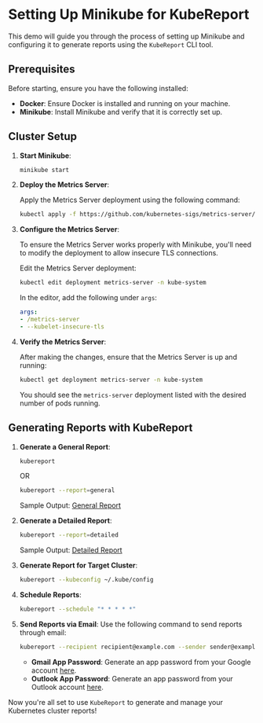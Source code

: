 # Setting Up Minikube for KubeReport

This demo will guide you through the process of setting up Minikube and configuring it to generate reports using the `KubeReport` CLI tool.

## Prerequisites

Before starting, ensure you have the following installed:

- **Docker**: Ensure Docker is installed and running on your machine.
- **Minikube**: Install Minikube and verify that it is correctly set up.

## Cluster Setup

1. **Start Minikube**:
    ```bash
    minikube start
    ```

2. **Deploy the Metrics Server**:

    Apply the Metrics Server deployment using the following command: 
    ```bash
    kubectl apply -f https://github.com/kubernetes-sigs/metrics-server/releases/latest/download/components.yaml
    ```

3. **Configure the Metrics Server**:

    To ensure the Metrics Server works properly with Minikube, you'll need to modify the deployment to allow insecure TLS connections.

    Edit the Metrics Server deployment:
    ```bash
    kubectl edit deployment metrics-server -n kube-system
    ```

    In the editor, add the following under `args`:
    ```yaml
    args:
    - /metrics-server
    - --kubelet-insecure-tls
    ```

4. **Verify the Metrics Server**:

    After making the changes, ensure that the Metrics Server is up and running:
    ```bash
    kubectl get deployment metrics-server -n kube-system
    ```

    You should see the `metrics-server` deployment listed with the desired number of pods running.

## Generating Reports with KubeReport

1. **Generate a General Report**:
    ```bash
    kubereport
    ```
    OR
    ```bash
    kubereport --report=general
    ```
    Sample Output: [General Report](https://github.com/kubesuiteorg/kubereport/blob/feature/readme-file/test/output/General_Report.png)

2. **Generate a Detailed Report**:
    ```bash
    kubereport --report=detailed
    ```
    Sample Output: [Detailed Report](https://github.com/kubesuiteorg/kubereport/blob/feature/readme-file/test/output/Detailed_Report.png)

3. **Generate Report for Target Cluster**:
    ```bash
    kubereport --kubeconfig ~/.kube/config
    ```

4. **Schedule Reports**:
    ```bash
    kubereport --schedule "* * * * *"
    ```

5. **Send Reports via Email**:
    Use the following command to send reports through email:
    ```bash
    kubereport --recipient recipient@example.com --sender sender@example.com --password xxxxxxxx --subject "Mail Subject" --body "Mail Body" --smtp-server "smtp.gmail.com" --smtp-port "587" --use-tls true
    ```

    - **Gmail App Password**: Generate an app password from your Google account [here](https://myaccount.google.com/apppasswords).
    - **Outlook App Password**: Generate an app password from your Outlook account [here](https://account.live.com/proofs/AppPassword).

Now you're all set to use `KubeReport` to generate and manage your Kubernetes cluster reports!